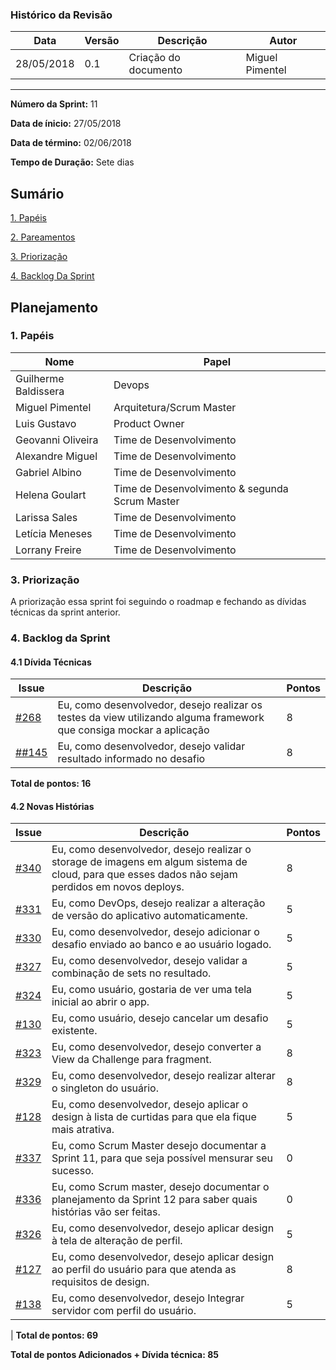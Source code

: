 ### Histórico da Revisão
| Data | Versão | Descrição | Autor |
|---|---|---|---|
| 28/05/2018| 0.1 |Criação do documento | Miguel Pimentel |
-------------------------------------------------------------------------------------------------

**Número da Sprint:** 11

**Data de ínicio:** 27/05/2018

**Data de término:** 02/06/2018

**Tempo de Duração:** Sete dias

## Sumário

[1. Papéis](#1-papéis)

[2. Pareamentos](#2-pareamentos)

[3. Priorização](#3-priorização)

[4. Backlog Da Sprint](#4-backlog-da-sprint)

## **Planejamento**

### 1. **Papéis**

| Nome                  | Papel |
|-----------------------|-------------|
| Guilherme Baldissera | Devops |
| Miguel Pimentel | Arquitetura/Scrum Master |
| Luis Gustavo | Product Owner |
| Geovanni Oliveira | Time de Desenvolvimento |
| Alexandre Miguel | Time de Desenvolvimento |
| Gabriel Albino | Time de Desenvolvimento |
| Helena Goulart | Time de Desenvolvimento & segunda Scrum Master |
| Larissa Sales | Time de Desenvolvimento |
| Letícia Meneses | Time de Desenvolvimento |
| Lorrany Freire | Time de Desenvolvimento |

### 3. **Priorização**

A priorização essa sprint foi seguindo o roadmap e fechando as dívidas técnicas da sprint anterior. 

### 4. **Backlog da Sprint**

#### 4.1 **Dívida Técnicas**

| Issue | Descrição | Pontos|
|-------|-----------|-------------|
|[#268](https://github.com/fga-gpp-mds/2018.1_Nexte/issues/268) | Eu, como desenvolvedor, desejo realizar os testes da view utilizando alguma framework que consiga mockar a aplicação |8|
|[##145](https://github.com/fga-gpp-mds/2018.1_nexte/issues/145) | Eu, como desenvolvedor, desejo validar resultado informado no desafio |8|


**Total de pontos: 16**

#### 4.2 **Novas Histórias**

| Issue | Descrição | Pontos|   
|-------|-----------|-------------|
|[#340](https://github.com/fga-gpp-mds/2018.1_Nexte/issues/340) |Eu, como desenvolvedor, desejo realizar o storage de imagens em algum sistema de cloud, para que esses dados não sejam perdidos em novos deploys.  | 8 |
|[#331](https://github.com/fga-gpp-mds/2018.1_Nexte/issues/331) |Eu, como DevOps, desejo realizar a alteração de versão do aplicativo automaticamente.  | 5 |
|[#330](https://github.com/fga-gpp-mds/2018.1_Nexte/issues/330) |Eu, como desenvolvedor, desejo adicionar o desafio enviado ao banco e ao usuário logado. | 5 |
|[#327](https://github.com/fga-gpp-mds/2018.1_Nexte/issues/327) |Eu, como desenvolvedor, desejo validar a combinação de sets no resultado.| 5 |
|[#324](https://github.com/fga-gpp-mds/2018.1_Nexte/issues/324) |Eu, como usuário, gostaria de ver uma tela inicial ao abrir o app.| 5 |
|[#130](https://github.com/fga-gpp-mds/2018.1_Nexte/issues/130) |Eu, como usuário, desejo cancelar um desafio existente. | 5 |
|[#323](https://github.com/fga-gpp-mds/2018.1_Nexte/issues/323) |Eu, como desenvolvedor, desejo converter a View da Challenge para fragment. | 8 |
|[#329](https://github.com/fga-gpp-mds/2018.1_Nexte/issues/329) |Eu, como desenvolvedor, desejo realizar alterar o singleton do usuário. | 8 |
|[#128](https://github.com/fga-gpp-mds/2018.1_Nexte/issues/128) |Eu, como desenvolvedor, desejo aplicar o design à lista de curtidas para que ela fique mais atrativa. | 5 |
|[#337](https://github.com/fga-gpp-mds/2018.1_Nexte/issues/337) |Eu, como Scrum Master desejo documentar a Sprint 11, para que seja possível mensurar seu sucesso. | 0 |
|[#336](https://github.com/fga-gpp-mds/2018.1_Nexte/issues/336) |Eu, como Scrum master, desejo documentar o planejamento da Sprint 12 para saber quais histórias vão ser feitas. | 0 |
|[#326](https://github.com/fga-gpp-mds/2018.1_Nexte/issues/326) |Eu, como desenvolvedor, desejo aplicar design à tela de alteração de perfil. | 5 |
|[#127](https://github.com/fga-gpp-mds/2018.1_Nexte/issues/127) |Eu, como desenvolvedor, desejo aplicar design ao perfil do usuário para que atenda as requisitos de design. | 8 |
|[#138](https://github.com/fga-gpp-mds/2018.1_Nexte/issues/138) |Eu, como desenvolvedor, desejo Integrar servidor com perfil do usuário. | 5
 |
**Total de pontos: 69**

**Total de pontos Adicionados + Dívida técnica: 85**